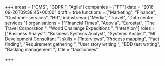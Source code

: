 +++
areas = ["CMS", "GDPR ", "Agile"]
companies = ["FT"]
date = "2018-09-26T09:38:45+00:00"
draft = true
functions = ["Marketing", "Finance", "Customer services", "HR"]
industries = ["Media", "Travel", "Data centre services "]
organisations = ["Financial Times", "Aqovia", "Eurostar", "The Travel Corporation ", "World Challenge Expeditions ", "InterXion"]
roles = ["Business Analyst", "Business Systems Analyst", "Systems Analyst", "MI Development Consultant "]
skills = ["Interviews", "Process mapping", "Fact finding", "Requirement gathering ", "User story writing ", "BDD test writing", "Backlog management "]
title = "taxonomies"

+++
